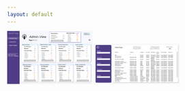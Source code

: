```yaml
---
layout: default
---
```


<img src="/projects/roga_analytics/Summary_Page.png" alt="Summary Page" width="200"/>

<img src="/projects/roga_analytics/Detail_Page.png" alt="Details Page" width="200"/>

